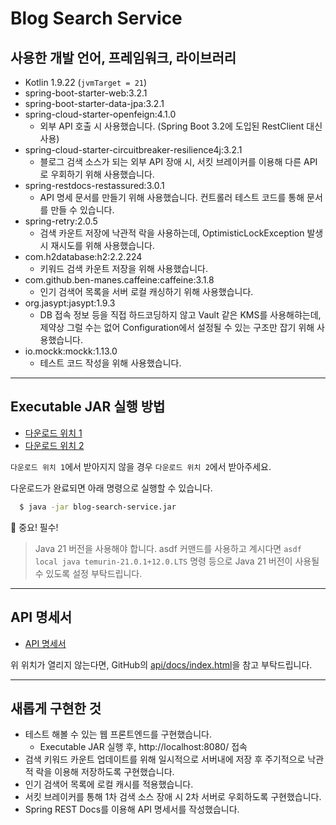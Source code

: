 # Blog Search Service

## 사용한 개발 언어, 프레임워크, 라이브러리
* Kotlin 1.9.22 (`jvmTarget = 21`)
* spring-boot-starter-web:3.2.1
* spring-boot-starter-data-jpa:3.2.1
* spring-cloud-starter-openfeign:4.1.0
  - 외부 API 호출 시 사용했습니다. (Spring Boot 3.2에 도입된 RestClient 대신 사용)
* spring-cloud-starter-circuitbreaker-resilience4j:3.2.1
  - 블로그 검색 소스가 되는 외부 API 장애 시, 서킷 브레이커를 이용해 다른 API로 우회하기 위해 사용했습니다.
* spring-restdocs-restassured:3.0.1
  - API 명세 문서를 만들기 위해 사용했습니다. 컨트롤러 테스트 코드를 통해 문서를 만들 수 있습니다.
* spring-retry:2.0.5
  - 검색 카운트 저장에 낙관적 락을 사용하는데, OptimisticLockException 발생 시 재시도를 위해 사용했습니다.
* com.h2database:h2:2.2.224
  - 키워드 검색 카운트 저장을 위해 사용했습니다.
* com.github.ben-manes.caffeine:caffeine:3.1.8
  - 인기 검색어 목록을 서버 로컬 캐싱하기 위해 사용했습니다.
* org.jasypt:jasypt:1.9.3
  - DB 접속 정보 등을 직접 하드코딩하지 않고 Vault 같은 KMS를 사용해햐는데, 제약상 그럴 수는 없어 Configuration에서 설정될 수 있는 구조만 잡기 위해 사용했습니다.
* io.mockk:mockk:1.13.0
  - 테스트 코드 작성을 위해 사용했습니다.


---
## Executable JAR 실행 방법
- [다운로드 위치 1](https://github.com/lanchodas/blog-search-service/blob/main/jar/blog-search-service.jar)
- [다운로드 위치 2](https://drive.google.com/file/d/1yPmcN8vxHe_QTgq6F9wADhGjo4QZU-Zo/view?usp=sharing)

`다운로드 위치 1`에서 받아지지 않을 경우 `다운로드 위치 2`에서 받아주세요.

다운로드가 완료되면 아래 명령으로 실행할 수 있습니다.
```zsh
  $ java -jar blog-search-service.jar
```

📌 중요! 필수!
> Java 21 버전을 사용해야 합니다.
> asdf 커맨드를 사용하고 계시다면 `asdf local java temurin-21.0.1+12.0.LTS` 명령 등으로 Java 21 버전이 사용될 수 있도록 설정 부탁드립니다.


---
## API 명세서
* [API 명세서](https://lanchodas.github.io/)
 
위 위치가 열리지 않는다면, GitHub의 [api/docs/index.html](https://github.com/lanchodas/blog-search-service/blob/main/api/docs/index.html)을 참고 부탁드립니다.


---
## 새롭게 구현한 것
* 테스트 해볼 수 있는 웹 프론트엔드를 구현했습니다.
  - Executable JAR 실행 후, http://localhost:8080/ 접속
* 검색 키워드 카운트 업데이트를 위해 일시적으로 서버내에 저장 후 주기적으로 낙관적 락을 이용해 저장하도록 구현했습니다.
* 인기 검색어 목록에 로컬 캐시를 적용했습니다.
* 서킷 브레이커를 통해 1차 검색 소스 장애 시 2차 서버로 우회하도록 구현했습니다.
* Spring REST Docs를 이용해 API 명세서를 작성했습니다.
